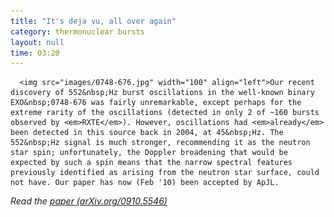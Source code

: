 ```yaml
---
title: "It's deja vu, all over again"
category: thermonuclear bursts
layout: null
time: 03:20
---
```

<!-- converted from blosxom format post using convert.pl dkg 22.1.2022 -->
<!-- created by convert.pl on Mon Jan 30 02:24:47 EST 2012 -->
<!-- converted from ../2009/10/its-deja-vu-all-over-again.html -->
<!-- Post timestamp Friday, October 30, 2009 1:20 PM -->
<!-- touch -t 200910301320 -->
<!-- Labels: 2009, papers, pulsars, thermonuclear bursts -->
      <img src="images/0748-676.jpg" width="100" align="left">Our recent discovery of 552&nbsp;Hz burst oscillations in the well-known binary EXO&nbsp;0748-676 was fairly unremarkable, except perhaps for the extreme rarity of the oscillations (detected in only 2 of ~160 bursts observed by <em>RXTE</em>). However, oscillations had <em>already</em> been detected in this source back in 2004, at 45&nbsp;Hz. The 552&nbsp;Hz signal is much stronger, recommending it as the neutron star spin; unfortunately, the Doppler broadening that would be expected by such a spin means that the narrow spectral features previously identified as arising from the neutron star surface, could not have. Our paper has now (Feb '10) been accepted by ApJL.
<p>
<em>Read the <a href="http://arxiv.org/abs/0910.5546">paper (arXiv.org/0910.5546)</a></em>
